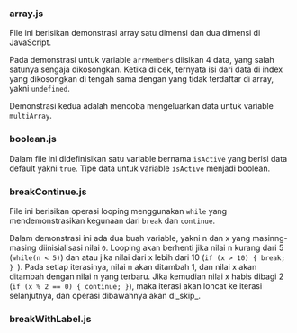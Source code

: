 ### array.js

File ini berisikan demonstrasi array satu dimensi dan dua dimensi 
di JavaScript.

Pada demonstrasi untuk variable `arrMembers` diisikan 4 data, yang 
salah satunya sengaja dikosongkan. Ketika di cek, ternyata isi dari 
data di index yang dikosongkan di tengah sama dengan yang tidak 
terdaftar di array, yakni `undefined`.

Demonstrasi kedua adalah mencoba mengeluarkan data untuk variable 
`multiArray`.

### boolean.js

Dalam file ini didefinisikan satu variable bernama `isActive` yang 
berisi data default yakni `true`. Tipe data untuk variable 
`isActive` menjadi boolean.

### breakContinue.js

File ini berisikan operasi looping menggunakan `while` yang 
mendemonstrasikan kegunaan dari `break` dan `continue`.

Dalam demonstrasi ini ada dua buah variable, yakni n dan x yang 
masinng-masing diinisialisasi nilai `0`. Looping 
akan berhenti jika nilai n kurang dari 5 (`while(n < 5)`) dan atau 
jika nilai dari x lebih dari 10 (`if (x > 10) { break; } `). Pada 
setiap iterasinya, nilai n akan ditambah 1, dan nilai x akan 
ditambah dengan nilai n yang terbaru. Jika kemudian nilai x habis 
dibagi 2 (`if (x % 2 == 0) { continue; }`), maka iterasi akan 
loncat ke iterasi selanjutnya, dan operasi dibawahnya akan 
di_skip_.

### breakWithLabel.js


